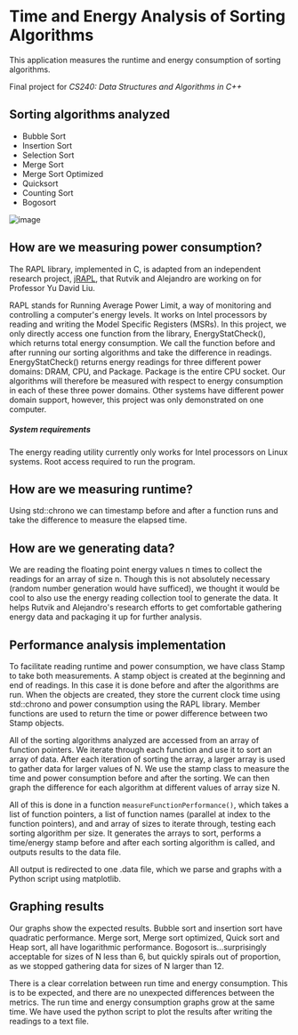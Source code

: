 # Time and Energy Analysis of Sorting Algorithms

This application measures the runtime and energy consumption of sorting algorithms.

Final project for *CS240: Data Structures and Algorithms in C++*

## Sorting algorithms analyzed
+ Bubble Sort
+ Insertion Sort
+ Selection Sort
+ Merge Sort
+ Merge Sort Optimized
+ Quicksort
+ Counting Sort
+ Bogosort

![image](https://user-images.githubusercontent.com/54599694/122663221-d2e4a000-d166-11eb-98d0-8497ccf17dab.png)


## How are we measuring power consumption?
The RAPL library, implemented in C, is adapted from an independent research project, [jRAPL](https://github.com/aservet1/jRAPL), that Rutvik and Alejandro are working on for Professor Yu David Liu.

RAPL stands for Running Average Power Limit, a way of monitoring and controlling a computer's energy levels. It works on Intel processors by reading and writing the Model Specific Registers (MSRs). In this project, we only directly access one function from the library, EnergyStatCheck(), which returns total energy consumption. We call the function before and after running our sorting algorithms and take the difference in readings.
EnergyStatCheck() returns energy readings for three different power domains: DRAM, CPU, and Package. Package is the entire CPU socket. Our algorithms will therefore be measured with respect to energy consumption in each of these three power domains. Other systems have different power domain support, however, this project was only demonstrated on one computer.

##### System requirements
The energy reading utility currently only works for Intel processors on Linux systems. Root access required to run the program.

## How are we measuring runtime?
Using std::chrono we can timestamp before and after a function runs and take the difference to measure the elapsed time.

## How are we generating data?
We are reading the floating point energy values n times to collect the readings for an array of size n. Though this is not absolutely necessary (random number generation would have sufficed), we thought it would be cool to also use the energy reading collection tool to generate the data. It helps Rutvik and Alejandro's research efforts to get comfortable gathering energy data and packaging it up for further analysis.

## Performance analysis implementation
To facilitate reading runtime and power consumption, we have class Stamp to take both measurements. A stamp object is created at the beginning and end of readings. In this case it is done before and after the algorithms are run. When the objects are created, they store the current clock time using std::chrono and power consumption using the RAPL library. Member functions are used to return the time or power difference between two Stamp objects. 

All of the sorting algorithms analyzed are accessed from an array of function pointers. We iterate through each function and use it to sort an array of data. After each iteration of sorting the array, a larger array is used to gather data for larger values of N. We use the stamp class to measure the time and power consumption before and after the sorting. We can then graph the difference for each algorithm at different values of array size N.

All of this is done in a function <code>measureFunctionPerformance()</code>, which takes a list of function pointers, a list of function names (parallel at index to the function pointers), and and array of sizes to iterate through, testing each sorting algorithm per size. It generates the arrays to sort, performs a time/energy stamp before and after each sorting algorithm is called, and outputs results to the data file.

All output is redirected to one .data file, which we parse and graphs with a Python script using matplotlib.

## Graphing results
Our graphs show the expected results. Bubble sort and insertion sort have quadratic performance. Merge sort, Merge sort optimized, Quick sort and Heap sort, all have logarithmic performance. Bogosort is...surprisingly acceptable for sizes of N less than 6, but quickly spirals out of proportion, as we stopped gathering data for sizes of N larger than 12.

There is a clear correlation between run time and energy consumption. This is to be expected, and there are no unexpected differences between the metrics. The run time and energy consumption graphs grow at the same time.
We have used the python script to plot the results after writing the readings to a text file.
